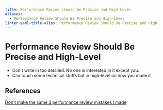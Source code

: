 ```yaml
---
title: Performance Review should be Precise and High-Level
aliases:
  - Performance Review Should Be Precise and High-Level
linter-yaml-title-alias: Performance Review Should Be Precise and High-Level
---
```


# Performance Review Should Be Precise and High-Level

- Don't write in too detailed. No one is interested in it except you.
- Can touch some technical stuffs but in high-level on how you made it

## References

[Don't make the same 3 performance review mistakes I made](https://careercutler.substack.com/i/127435388/mistake-being-way-too-verbose)
